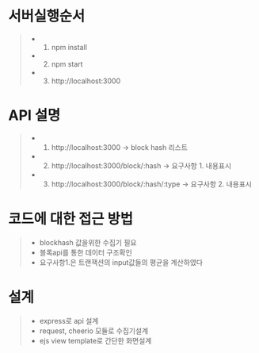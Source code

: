 # 서버실행순서
>+ 1. npm install
>+ 2. npm start
>+ 3. http://localhost:3000

# API 설명
>+ 1. http://localhost:3000  -> block hash 리스트
>+ 2. http://localhost:3000/block/:hash -> 요구사항 1. 내용표시
>+ 3. http://localhost:3000/block/:hash/:type -> 요구사항 2. 내용표시

# 코드에 대한 접근 방법
>+ blockhash 값을위한 수집기 필요
>+ 블록api를 통한 데이터 구조확인
>+ 요구사항1.은 트랜잭션의 input값들의 평균을 계산하였다

# 설계
>+ express로 api 설계
>+ request, cheerio 모듈로 수집기설계
>+ ejs view template로 간단한 화면설계

